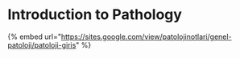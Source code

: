 # Introduction to Pathology

{% embed url="https://sites.google.com/view/patolojinotlari/genel-patoloji/patoloji-giris" %}



